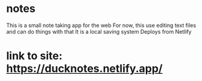 # notes
This is a small note taking app for the web
For now, this use editing text files and can do things with that
It is a local saving system
Deploys from Netlify

# link to site: https://ducknotes.netlify.app/
